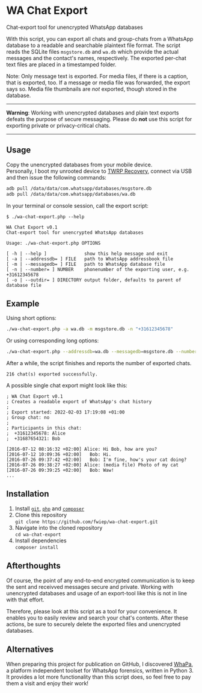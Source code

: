 # WA Chat Export

Chat-export tool for unencrypted WhatsApp databases

With this script, you can export all chats and group-chats from a WhatsApp
database to a readable and searchable plaintext file format. The script reads
the SQLite files `msgstore.db` and `wa.db` which provide the actual messages
and the contact's names, respectively. The exported per-chat text files are
placed in a timestamped folder.

Note: Only message text is exported. For media files, if there is a caption,
that is exported, too. If a message or media file was forwarded, the export says
so. Media file thumbnails are *not* exported, though stored in the database.

---

**Warning**: Working with unencrypted databases and plain text exports defeats
the purpose of secure messaging. Please do **not** use this script for
exporting private or privacy-critical chats.

---

## Usage

Copy the unencrypted databases from your mobile device.  
Personally, I boot my unrooted device to [TWRP Recovery][4], connect via USB and
then issue the following commands:

```sh
adb pull /data/data/com.whatsapp/databases/msgstore.db
adb pull /data/data/com.whatsapp/databases/wa.db
```

In your terminal or console session, call the export script:

```plain
$ ./wa-chat-export.php --help

WA Chat Export v0.1
Chat-export tool for unencrypted WhatsApp databases

Usage: ./wa-chat-export.php OPTIONS

[ -h | --help ]              show this help message and exit
[ -a | --addressdb= ] FILE   path to WhatsApp addressbook file
[ -m | --messagedb= ] FILE   path to WhatsApp database file
[ -n | --number= ] NUMBER    phonenumber of the exporting user, e.g. +31612345678 
[ -o | --outdir= ] DIRECTORY output folder, defaults to parent of database file
```

## Example

Using short options:

```sh
./wa-chat-export.php -a wa.db -m msgstore.db -n "+31612345678"
```

Or using corresponding long options:

```sh
./wa-chat-export.php --addressdb=wa.db --messagedb=msgstore.db --number="+31612345678"
```

After a while, the script finishes and reports the number of exported chats.

```plain
216 chat(s) exported successfully.
```

A possible single chat export might look like this:

```plain
; WA Chat Export v0.1
; Creates a readable export of WhatsApp's chat history
;
; Export started: 2022-02-03 17:19:08 +01:00
; Group chat: no
;
; Participants in this chat:
;  +31612345678: Alice
;  +31687654321: Bob

[2016-07-12 08:16:32 +02:00] Alice: Hi Bob, how are you?
[2016-07-12 10:09:36 +02:00]   Bob: Hi.
[2016-07-26 09:37:42 +02:00]   Bob: I'm fine, how's your cat doing?
[2016-07-26 09:38:27 +02:00] Alice: (media file) Photo of my cat
[2016-07-26 09:39:25 +02:00]   Bob: Waw!
...
```

## Installation

1. Install [`git`][3], [`php`][1] and [`composer`][2]
1. Clone this repository  
   `git clone https://github.com/fwiep/wa-chat-export.git`
1. Navigate into the cloned repository  
   `cd wa-chat-export`
1. Install dependencies  
   `composer install`

## Afterthoughts

Of course, the point of any end-to-end encrypted communication is to keep the
sent and receivved messages secure and private. Working with unencrypted
databases and usage of an export-tool like this is not in line with that effort.

Therefore, please look at this script as a tool for your convenience. It enables
you to easily review and search your chat's contents. After these actions, be
sure to securely delete the exported files and unencrypted databases.

## Alternatives

When preparing this project for publication on GitHub, I discovered [WhaPa][5],
a platform independent toolset for WhatsApp forensics, written in Python 3. It
provides a lot more functionality than this script does, so feel free to pay
them a visit and enjoy their work!

[1]: https://www.php.net/manual/en/install.php
[2]: https://getcomposer.org/download/
[3]: https://git-scm.com/downloads
[4]: https://twrp.me/
[5]: https://github.com/B16f00t/whapa
[6]: https://github.com/ElDavoo/WhatsApp-Crypt14-Decrypter